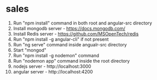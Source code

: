 # sales

1. Run "npm install" command in both root and angular-src directory
2. Install mongodb server - https://docs.mongodb.com/
3. Install Redis server - https://github.com/MSOpenTech/redis
4. Run "npm install -g angular-cli" if not present
5. Run "ng serve" command inside angualr-src directory
6. Start "mongod"
7. Run "npm install -g nodemon" command 
8. Run "nodemon app" command inside the root directory
9. nodejs server - http://localhost:3000
10. angular server - http://localhost:4200